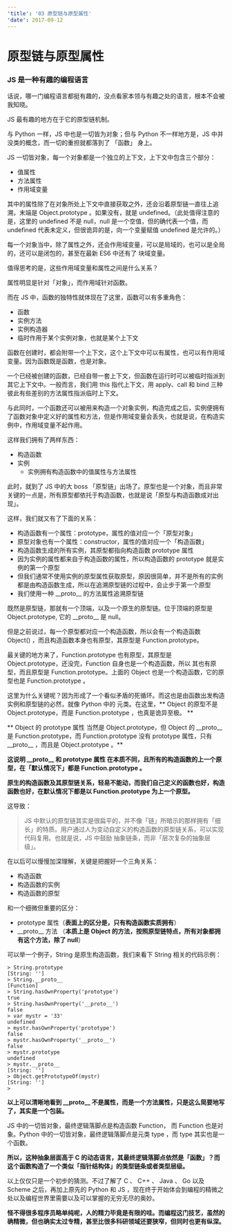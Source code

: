 ```yaml
---
'title': '03 原型链与原型属性'
'date': 2017-09-12
---
```

# 原型链与原型属性

### JS 是一种有趣的编程语言

话说，哪一门编程语言都挺有趣的，没点看家本领与有趣之处的语言，根本不会被我知晓。

JS 最有趣的地方在于它的原型链机制。

与 Python 一样，JS 中也是一切皆为对象；但与 Python 不一样地方是，JS 中并没类的概念，而一切的重担就都落到了 「函数」 身上。

JS 一切皆对象，每一个对象都是一个独立的上下文，上下文中包含三个部分：

- 值属性
- 方法属性
- 作用域变量

其中的属性除了在对象所处上下文中直接获取之外，还会沿着原型链一直往上追溯，末端是 Object.prototype 。如果没有，就是 undefined。（此处值得注意的是，这里的 undefined 不是 null，null 是一个空值，但的确代表一个值，而 undefined 代表未定义，但很诡异的是，向一个变量赋值 undefined 是允许的。）

每一个对象当中，除了属性之外，还会作用域变量，可以是局域的，也可以是全局的，还可以是闭包的，甚至在最新 ES6 中还有了 块域变量。

值得思考的是，这些作用域变量和属性之间是什么关系？

属性明显是针对「对象」，而作用域针对函数。

而在 JS 中，函数的独特性就体现在了这里，函数可以有多重角色：

- 函数
- 实例方法
- 实例构造器
- 临时作用于某个实例对象，也就是某个上下文

函数在创建时，都会附带一个上下文，这个上下文中可以有属性，也可以有作用域变量。因为函数既是函数，也是对象。

一个已经被创建的函数，已经自带一套上下文，但函数在运行时可以被临时指派到其它上下文中。一般而言，我们用 this 指代上下文，用 apply、call 和 bind 三种彼此有些差别的方法属性指派临时上下文。

与此同时，一个函数还可以被用来构造一个对象实例，构造完成之后，实例便拥有了函数对象中定义好的属性和方法，但是作用域变量会丢失，也就是说，在构造实例中，作用域变量不起作用。

这样我们拥有了两样东西：

- 构造函数
- 实例
	- 实例拥有构造函数中的值属性与方法属性

此时，就到了 JS 中的大 boss 「原型链」出场了。原型也是一个对象，而且非常关键的一点是，所有原型都依托于构造函数，也就是说「原型与构造函数成对出现」。

这样，我们就又有了下面的关系：

- 构造函数有一个属性：prototype，属性的值对应一个「原型对象」
- 原型对象也有一个属性：constructor，属性的值对应一个「构造函数」
- 构造函数生成的所有实例，其原型都指向构造函数 prototype 属性
- 因为实例的属性都来自于构造函数的属性，所以构造函数的 prototype 就是实例的第一个原型
- 但我们通常不使用实例的原型属性获取原型，原因很简单，并不是所有的实例都是由构造函数生成，所以在追溯原型链的过程中，会止步于第一个原型
- 我们使用一种 \_\_proto\_\_ 的方法属性追溯原型链

既然是原型链，那就有一个顶端，以及一个原生的原型链。位于顶端的原型是 Object.prototype,  它的 \_\_proto\_\_ 是 null。

但是之前说过，每一个原型都对应一个构造函数，所以会有一个构造函数 Object() ，而且构造函数本身也有原型，其原型是 Function.prototype。

最关键的地方来了，Function.prototype 也有原型，其原型是 Object.prototype，还没完，Function 自身也是一个构造函数，所以 其也有原型，而且原型是 Function.prototype。上面的 Object 也是一个构造函数，它的原型也是 Function.prototype 。

这里为什么关键呢？因为形成了一个看似矛盾的死循环。而这也是由函数出发构造实例和原型链的必然，就像 Python 中的 元类。在这里，** Object 的原型不是Object.prototype，而是 Function.prototype ，也真是诡异至极。 **

** Object 的 prototype 属性 当然是 Object.prototype，但 Object 的 \_\_proto\_\_ 是 Function.prototype，而 Function.prototype 没有 prototype 属性，只有  \_\_proto\_\_ ，而且是  Object.prototype 。**

**这说明 \_\_proto\_\_ 和 prototype 属性 在本质不同，且所有的构造函数的上一个原型，在「默认情况下」都是 Function.prototype 。**

**原生的构造函数及其原型链关系，轻易不能动，而我们自己定义的函数也好，构造函数也好，在默认情况下都是以 Function.prototype 为上一个原型。**

这导致：

>  JS 中默认的原型链其实是很扁平的，并不像「链」所暗示的那样拥有「细长」的特质。用户通过人为变动自定义的构造函数的原型链关系，可以实现代码复用。也就是说，JS 中鼓励 抽象链条，而非「层次复杂的抽象层级」。

在以后可以慢慢加深理解，关键是把握好一个三角关系：

- 构造函数
- 构造函数的实例
- 构造函数的原型

和一个细微但重要的区分：

- prototype 属性（**表面上的区分是，只有构造函数实质拥有**）
-  \_\_proto\_\_ 方法 （**本质上是 Object 的方法，按照原型链特点，所有对象都拥有这个方法，除了 null**）

可以举一个例子，String 是原生构造函数，我们来看下 String 相关的代码示例：

	> String.prototype
	[String: '']
	> String.__proto__
	[Function]
	> String.hasOwnProperty('prototype')
	true
	> String.hasOwnProperty('__proto__')
	false
	> var mystr = '33'
	undefined
	> mystr.hasOwnProperty('prototype')
	false
	> mystr.hasOwnProperty('__proto__')
	false
	> mystr.prototype
	undefined
	> mystr.__proto__
	[String: '']
	> Object.getPrototypeOf(mystr)
	[String: '']
	>

**以上可以清晰地看到 \_\_proto\_\_  不是属性，而是一个方法属性，只是这么简要地写了，其实是一个包装。**

JS 中的一切皆对象，最终逻辑落脚点是构造函数 Function， 而 Function 也是对象。Python 中的一切皆对象，最终逻辑落脚点是元类 type ，而 type 其实也是一个函数。

**所以，这种抽象层面高于 C 的动态语言，其最终逻辑落脚点依然是「函数」？而这个函数构造了一个类似「指针结构体」的类型链条或者类型层级。**

以上仅仅只是一个初步的猜测。不过了解了 C 、 C++ 、 Java 、 Go 以及 Scheme 之后，再加上原先的 Python 和 JS ，现在终于开始体会到编程的精微之处以及编程世界里需要以及可以掌握的无穷无尽的奥妙。

**怪不得很多程序员略单纯呢，人的精力毕竟是有限的哇。而编程这门技艺，虽然的确精微，但也确实太过专精，甚至比很多科研领域还要狭窄，但同时也更有纵深。**
